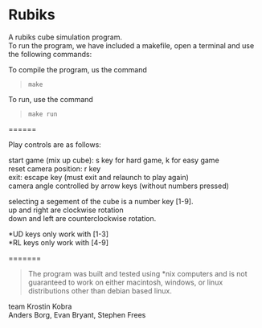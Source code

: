 Rubiks
======

A rubiks cube simulation program.   
To run the program, we have included a makefile, open a terminal and use the following commands:

To compile the program, us the command   

> `make`

To run, use the command   

> `make run`

======

Play controls are as follows:   

start game (mix up cube): s key for hard game, k for easy game     
reset camera position: r key   
exit: escape key (must exit and relaunch to play again)   
camera angle controlled by arrow keys (without numbers pressed)   

selecting a segement of the cube is a number key [1-9].   
up and right are clockwise rotation   
down and left are counterclockwise rotation.   

*UD keys only work with [1-3]   
*RL keys only work with [4-9] 

=======
> The program was built and tested using *nix computers and is not guaranteed to work 
> on either macintosh, windows, or linux distributions other than debian based linux.

team Krostin Kobra   
Anders Borg, Evan Bryant, Stephen Frees


